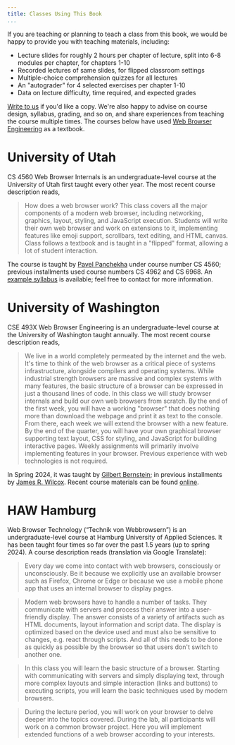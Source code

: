 ```yaml
---
title: Classes Using This Book
...
```


If you are teaching or planning to teach a class from this book, we
would be happy to provide you with teaching materials, including:

- Lecture slides for roughly 2 hours per chapter of lecture, split
  into 6-8 modules per chapter, for chapters 1-10
- Recorded lectures of same slides, for flipped classroom settings
- Multiple-choice comprehension quizzes for all lectures
- An "autograder" for 4 selected exercises per chapter 1-10
- Data on lecture difficulty, time required, and expected grades

[Write to us][contact] if you'd like a copy. We're also happy to
advise on course design, syllabus, grading, and so on, and share
experiences from teaching the course multiple times. The courses below
have used [Web Browser Engineering](index.md) as a textbook.

[contact]: mailto:author@browser.engineering

# University of Utah

CS 4560 Web Browser Internals is an undergraduate-level course at the
University of Utah first taught every other year. The most recent
course description reads,

> How does a web browser work? This class covers all the major
> components of a modern web browser, including networking, graphics,
> layout, styling, and JavaScript execution. Students will write their
> own web browser and work on extensions to it, implementing features
> like emoji support, scrollbars, text editing, and HTML canvas. Class
> follows a textbook and is taught in a "flipped" format, allowing a
> lot of student interaction.

The course is taught by [Pavel Panchekha](https://pavpanchekha.com)
under course number CS 4560; previous installments used course numbers
CS 4962 and CS 6968. An [example
syllabus](https://pavpanchekha.com/teach/wbe-fa21-syllabus.pdf)
is available; feel free to contact for more information.

# University of Washington

CSE 493X Web Browser Engineering is an undergraduate-level course at
the University of Washington taught annually. The most recent course
description reads,

> We live in a world completely permeated by the internet and the web.
> It's time to think of the web browser as a critical piece of systems
> infrastructure, alongside compilers and operating systems. While
> industrial strength browsers are massive and complex systems with
> many features, the basic structure of a browser can be expressed in
> just a thousand lines of code. In this class we will study browser
> internals and build our own web browsers from scratch. By the end of
> the first week, you will have a working "browser" that does nothing
> more than download the webpage and print it as text to the console.
> From there, each week we will extend the browser with a new feature.
> By the end of the quarter, you will have your own graphical browser
> supporting text layout, CSS for styling, and JavaScript for building
> interactive pages. Weekly assignments will primarily involve
> implementing features in your browser. Previous experience with web
> technologies is not required.

In Spring 2024, it was taught by [Gilbert
Bernstein](http://www.gilbertbernstein.com/); in previous installments
by [James R. Wilcox](https://jamesrwilcox.com). Recent course
materials can be found
[online](https://courses.cs.washington.edu/courses/cse493x/24sp/).

# HAW Hamburg

Web Browser Technology (“Technik von Webbrowsern”) is an
undergraduate-level course at Hamburg University of Applied Sciences.
It has been taught four times so far over the past 1.5 years (up to
spring 2024). A course description reads (translation via Google Translate):

> Every day we come into contact with web browsers, consciously or
> unconsciously. Be it because we explicitly use an available browser
> such as Firefox, Chrome or Edge or because we use a
> mobile phone app that uses an internal browser to display pages.

> Modern web browsers have to handle a number of tasks. They communicate with
> servers and process their answer into a user-friendly display. The answer
> consists of a variety of artifacts such as HTML documents, layout
> information and script data. The display is optimized based on the device used
> and must also be sensitive to changes, e.g. react through scripts. And all
> of this needs to be done as quickly as possible by the browser so that users
> don't switch to another one.

> In this class you will learn the basic structure of a browser. Starting with
> communicating with servers and simply displaying text, through more complex
> layouts and simple interaction (links and buttons) to executing scripts, you
> will learn the basic techniques used by modern browsers.

> During the lecture period, you will work on your browser to delve deeper into
> the topics covered. During the lab, all participants will work on a
> common browser project. Here you will implement extended functions of a web
> browser according to your interests.
